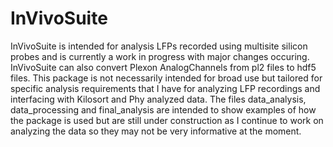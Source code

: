 # InVivoSuite
InVivoSuite is intended for analysis LFPs recorded using multisite silicon probes and is currently a work in progress with major changes occuring. InVivoSuite can also convert Plexon AnalogChannels from pl2 files to hdf5 files. This package is not necessarily intended for broad use but tailored for specific analysis requirements that I have for analyzing LFP recordings and interfacing with Kilosort and Phy analyzed data. The files data_analysis, data_processing and final_analysis are intended to show examples of how the package is used but are still under construction as I continue to work on analyzing the data so they may not be very informative at the moment.